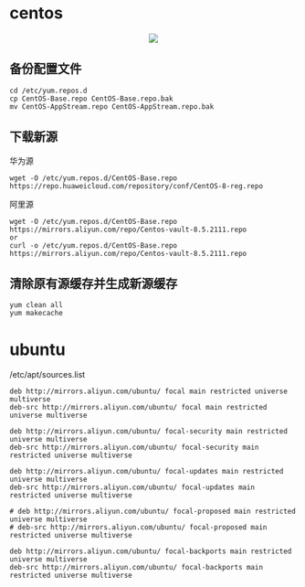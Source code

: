 

# centos

<div align="center"><img src="https://github.com/laneston/Pictures/blob/master/HUAWEI_repository/HUAWEI_repository.png"></div>

## 备份配置文件

```
cd /etc/yum.repos.d
cp CentOS-Base.repo CentOS-Base.repo.bak
mv CentOS-AppStream.repo CentOS-AppStream.repo.bak
```

## 下载新源

华为源
```
wget -O /etc/yum.repos.d/CentOS-Base.repo https://repo.huaweicloud.com/repository/conf/CentOS-8-reg.repo
```

阿里源
```
wget -O /etc/yum.repos.d/CentOS-Base.repo https://mirrors.aliyun.com/repo/Centos-vault-8.5.2111.repo
or
curl -o /etc/yum.repos.d/CentOS-Base.repo https://mirrors.aliyun.com/repo/Centos-vault-8.5.2111.repo
```

## 清除原有源缓存并生成新源缓存

```
yum clean all
yum makecache
```


# ubuntu

/etc/apt/sources.list

```
deb http://mirrors.aliyun.com/ubuntu/ focal main restricted universe multiverse
deb-src http://mirrors.aliyun.com/ubuntu/ focal main restricted universe multiverse

deb http://mirrors.aliyun.com/ubuntu/ focal-security main restricted universe multiverse
deb-src http://mirrors.aliyun.com/ubuntu/ focal-security main restricted universe multiverse

deb http://mirrors.aliyun.com/ubuntu/ focal-updates main restricted universe multiverse
deb-src http://mirrors.aliyun.com/ubuntu/ focal-updates main restricted universe multiverse

# deb http://mirrors.aliyun.com/ubuntu/ focal-proposed main restricted universe multiverse
# deb-src http://mirrors.aliyun.com/ubuntu/ focal-proposed main restricted universe multiverse

deb http://mirrors.aliyun.com/ubuntu/ focal-backports main restricted universe multiverse
deb-src http://mirrors.aliyun.com/ubuntu/ focal-backports main restricted universe multiverse
```

